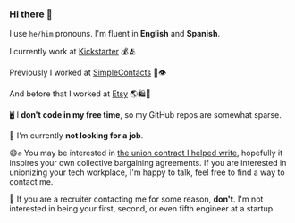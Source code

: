 ### Hi there 👋

I use `he/him` pronouns. I'm fluent in **English** and **Spanish**.

I currently work at [Kickstarter](https://www.kickstarter.com/) 💰🫂

Previously I worked at [SimpleContacts](https://simplecontacts.com/) 📱👁️

And before that I worked at [Etsy](https://www.etsy.com/) 🌎🛍️🔨

🖥️ I **don't code in my free time**, so my GitHub repos are somewhat sparse.

💼 I'm currently **not looking for a job**. 

😄✊ You may be interested in [the union contract I helped write](https://kickstarterunited.org/first-contract/), hopefully it inspires your own collective bargaining agreements. If you are interested in unionizing your tech workplace, I'm happy to talk, feel free to find a way to contact me.

 🚫 If you are a recruiter contacting me for some reason, **don't**. I'm not interested in being your first, second, or even fifth engineer at a startup.
